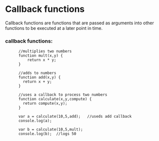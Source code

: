 # Callback functions
Callback functions are functions that are passed as arguments into other functions to be executed at a later point in time.
### callback functions:

```
      //multiplies two numbers
      function mult(x,y) {
          return x * y;
      }
      
      //adds to numbers
      function add(x,y) {
        return x + y;
      }
      
      //uses a callback to process two numbers
      function calculate(x,y,compute) {
        return compute(x,y);
      }
      
      var a = calculate(10,5,add);   //useds add callback
      console.log(a);
      
      var b = calculate(10,5,mult);
      console.log(b);  //logs 50

```
